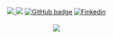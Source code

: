 <p align="center">
  <a href="https://0xjashim.github.io" target="_blank">
    <img src="https://img.shields.io/website?label=0xjashim.github.io&style=for-the-badge&url=https://0xjashim.github.io" />
  </a>
<a href="https://twitter.com/0xj4shim" target="_blank">
    <img src="https://img.shields.io/twitter/follow/0xjashim?label=Twitter&color=00acee&logo=twitter&style=for-the-badge" /></a>

<a href="https://github.com/0xjashim" target="_blank">
    <img src="https://img.shields.io/github/followers/0xjashim?label=GitHub&logo=GitHub&style=for-the-badge" alt="GitHub badge" /></a>
    
<a href="https://linkedin.com/in/jashim" target="_blank">
    <img src="https://img.shields.io/badge/Linkedin-Connect-brightgreen?style=for-the-badge&logo=Linkedin" alt="Finkedin" /></a> 
</p>
<h4 align="center"><img src="https://github-readme-stats.vercel.app/api?username=0xjashim&show_icons=true&theme=tokyonight" /></h4>
